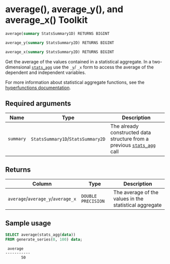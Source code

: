 # average(), average_y(), and average_x() <tag type="toolkit">Toolkit</tag>

```SQL
average(summary StatsSummary1D) RETURNS BIGINT
```
```SQL
average_y(summary StatsSummary2D) RETURNS BIGINT
```
```SQL
average_x(summary StatsSummary2D) RETURNS BIGINT
```

Get the average of the values contained in a statistical aggregate.
In a two-dimensional [`stats_agg`][stats-agg] use the `_y`/ `_x` form to access the 
average of the dependent and independent variables. 

For more information about statistical aggregate functions, see the
[hyperfunctions documentation][hyperfunctions-stats-agg].

## Required arguments

|Name|Type|Description|
|-|-|-|
|`summary`|`StatsSummary1D`/`StatsSummary2D`|The already constructed data structure from a previous [`stats_agg`][stats-agg] call|

## Returns

|Column|Type|Description|
|-|-|-|
|`average`/`average_y`/`average_x`|`DOUBLE PRECISION`|The average of  the values in the statistical aggregate|

## Sample usage

```SQL
SELECT average(stats_agg(data))
FROM generate_series(0, 100) data;
```
```output
 average
-----------
       50
```


[hyperfunctions-stats-agg]: timescaledb/:currentVersion:/how-to-guides/hyperfunctions/stats-aggs/
[stats-agg]:/hyperfunctions/stats_aggs/stats_agg/